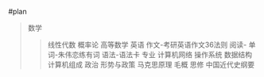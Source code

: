 #plan
>数学
>>线性代数
>>概率论
>>高等数学
>英语
>>作文-考研英语作文36法则
>>阅读-
>>单词-朱伟恋练有词
>>语法-语法卡
>专业
>>计算机网络
>>操作系统
>>数据结构
>>计算机组成
>政治
>>形势与政策
>>马克思原理
>>毛概
>>思修
>>中国近代史纲要
